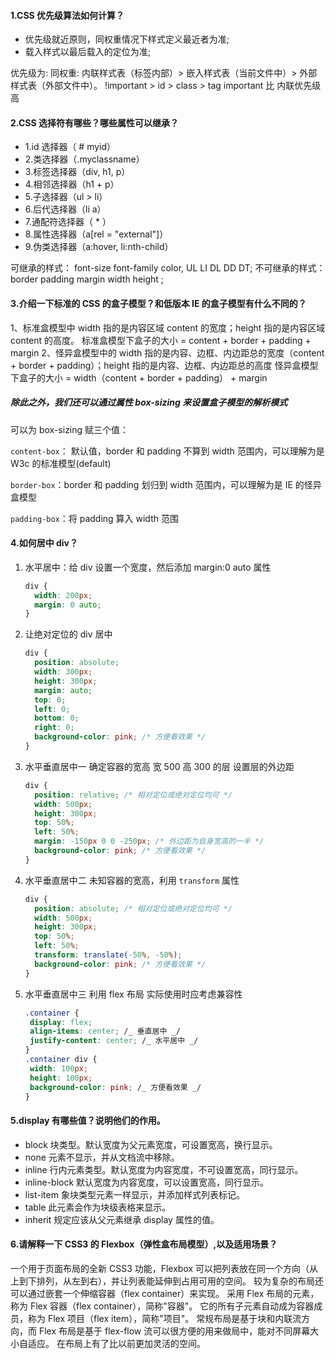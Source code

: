 #### 1.CSS 优先级算法如何计算？

- 优先级就近原则，同权重情况下样式定义最近者为准;
- 载入样式以最后载入的定位为准;

优先级为:
同权重: 内联样式表（标签内部）> 嵌入样式表（当前文件中）> 外部样式表（外部文件中）。
!important > id > class > tag
important 比 内联优先级高

#### 2.CSS 选择符有哪些？哪些属性可以继承？

- 1.id 选择器（ # myid）
- 2.类选择器（.myclassname）
- 3.标签选择器（div, h1, p）
- 4.相邻选择器（h1 + p）
- 5.子选择器（ul > li）
- 6.后代选择器（li a）
- 7.通配符选择器（ \* ）
- 8.属性选择器（a[rel = "external"]）
- 9.伪类选择器（a:hover, li:nth-child）

可继承的样式： font-size font-family color, UL LI DL DD DT;
不可继承的样式：border padding margin width height ;

#### 3.介绍一下标准的 CSS 的盒子模型？和低版本 IE 的盒子模型有什么不同的？

1、标准盒模型中 width 指的是内容区域 content 的宽度；height 指的是内容区域 content 的高度。
标准盒模型下盒子的大小 = content + border + padding + margin
2、怪异盒模型中的 width 指的是内容、边框、内边距总的宽度（content + border + padding）；height 指的是内容、边框、内边距总的高度
怪异盒模型下盒子的大小 = width（content + border + padding） + margin

##### 除此之外，我们还可以通过属性 box-sizing 来设置盒子模型的解析模式

可以为 box-sizing 赋三个值：

`content-box`： 默认值，border 和 padding 不算到 width 范围内，可以理解为是 W3c 的标准模型(default)

`border-box`：border 和 padding 划归到 width 范围内，可以理解为是 IE 的怪异盒模型

`padding-box`：将 padding 算入 width 范围

#### 4.如何居中 div？

1. 水平居中：给 div 设置一个宽度，然后添加 margin:0 auto 属性

   ```css
   div {
     width: 200px;
     margin: 0 auto;
   }
   ```

2. 让绝对定位的 div 居中
   ```css
   div {
     position: absolute;
     width: 300px;
     height: 300px;
     margin: auto;
     top: 0;
     left: 0;
     bottom: 0;
     right: 0;
     background-color: pink; /* 方便看效果 */
   }
   ```
3. 水平垂直居中一
   确定容器的宽高 宽 500 高 300 的层
   设置层的外边距
   ```css
   div {
     position: relative; /* 相对定位或绝对定位均可 */
     width: 500px;
     height: 300px;
     top: 50%;
     left: 50%;
     margin: -150px 0 0 -250px; /* 外边距为自身宽高的一半 */
     background-color: pink; /* 方便看效果 */
   }
   ```
4. 水平垂直居中二
   未知容器的宽高，利用 `transform` 属性
   ```css
   div {
     position: absolute; /* 相对定位或绝对定位均可 */
     width: 500px;
     height: 300px;
     top: 50%;
     left: 50%;
     transform: translate(-50%, -50%);
     background-color: pink; /* 方便看效果 */
   }
   ```
5. 水平垂直居中三
   利用 flex 布局
   实际使用时应考虑兼容性
   ```css
   .container {
    display: flex;
    align-items: center; /_ 垂直居中 _/
    justify-content: center; /_ 水平居中 _/
   }
   .container div {
    width: 100px;
    height: 100px;
    background-color: pink; /_ 方便看效果 _/
   }
   ```

#### 5.display 有哪些值？说明他们的作用。

- block 块类型。默认宽度为父元素宽度，可设置宽高，换行显示。
- none 元素不显示，并从文档流中移除。
- inline 行内元素类型。默认宽度为内容宽度，不可设置宽高，同行显示。
- inline-block 默认宽度为内容宽度，可以设置宽高，同行显示。
- list-item 象块类型元素一样显示，并添加样式列表标记。
- table 此元素会作为块级表格来显示。
- inherit 规定应该从父元素继承 display 属性的值。

#### 6.请解释一下 CSS3 的 Flexbox（弹性盒布局模型）,以及适用场景？

一个用于页面布局的全新 CSS3 功能，Flexbox 可以把列表放在同一个方向（从上到下排列，从左到右），并让列表能延伸到占用可用的空间。
较为复杂的布局还可以通过嵌套一个伸缩容器（flex container）来实现。
采用 Flex 布局的元素，称为 Flex 容器（flex container），简称"容器"。
它的所有子元素自动成为容器成员，称为 Flex 项目（flex item），简称"项目"。
常规布局是基于块和内联流方向，而 Flex 布局是基于 flex-flow 流可以很方便的用来做局中，能对不同屏幕大小自适应。
在布局上有了比以前更加灵活的空间。
